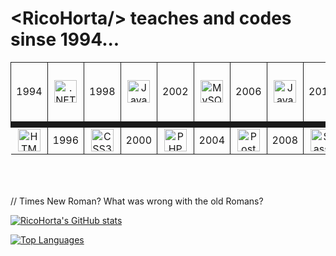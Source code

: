 &lt;RicoHorta/&gt; teaches and codes sinse 1994...
====================================================================================================================================

<table style="width:100%;height:200px;text-align:center;margin:auto;border-collapse: collapse;">
  <tr style="height:100px;">
    <td style="border:1px solid;border-bottom:10px solid">1994</td>
    <td style="border-bottom:10px solid;"><a href="https://dotnet.microsoft.com/en-us/" target="_blank" rel="noreferrer"><img src="https://raw.githubusercontent.com/danielcranney/readme-generator/main/public/icons/skills/dot-net-colored.svg" width="36" height="36" alt=".NET" /></a></td>
    <td style="border:1px solid;border-bottom:10px solid">1998</td>
    <td style="border-bottom:10px solid;"><a href="https://developer.mozilla.org/en-US/docs/Web/JavaScript" target="_blank" rel="noreferrer"><img src="https://raw.githubusercontent.com/danielcranney/readme-generator/main/public/icons/skills/javascript-colored.svg" width="36" height="36" alt="JavaScript" /></a></td>
    <td style="border:1px solid;border-bottom:10px solid">2002</td>
    <td style="border-bottom:10px solid;"><a href="https://www.mysql.com/" target="_blank" rel="noreferrer"><img src="https://raw.githubusercontent.com/danielcranney/readme-generator/main/public/icons/skills/mysql-colored.svg" width="36" height="36" alt="MySQL" /></a></td>
    <td style="border:1px solid;border-bottom:10px solid">2006</td>
    <td style="border-bottom:10px solid;"><a href="https://www.oracle.com/java/" target="_blank" rel="noreferrer"><img src="https://raw.githubusercontent.com/danielcranney/readme-generator/main/public/icons/skills/java-colored.svg" width="36" height="36" alt="Java" /></a></td>
    <td style="border:1px solid;border-bottom:10px solid">2010</td>
    <td style="border-bottom:10px solid;"><a href="https://jquery.com/" target="_blank" rel="noreferrer"><img src="https://raw.githubusercontent.com/danielcranney/readme-generator/main/public/icons/skills/jquery-colored.svg" width="36" height="36" alt="JQuery" /></a></td>
    <td style="border:1px solid;border-bottom:10px solid">2014</td>
    <td style="border-bottom:10px solid;"><a href="https://getbootstrap.com/" target="_blank" rel="noreferrer"><img src="https://raw.githubusercontent.com/danielcranney/readme-generator/main/public/icons/skills/bootstrap-colored.svg" width="36" height="36" alt="Bootstrap" /></a></td>
    <td style="border:1px solid;border-bottom:10px solid">2018</td>
    <td style="border-bottom:10px solid;"><a href="https://www.typescriptlang.org/" target="_blank" rel="noreferrer"><img src="https://raw.githubusercontent.com/danielcranney/readme-generator/main/public/icons/skills/typescript-colored.svg" width="36" height="36" alt="TypeScript" /></a></td>
    <td style="border:1px solid;border-bottom:10px solid">2022</td>
    <td style="border-bottom:10px solid;"><a href="https://www.python.org/" target="_blank" rel="noreferrer"><img src="https://raw.githubusercontent.com/danielcranney/readme-generator/main/public/icons/skills/python-colored.svg" width="36" height="36" alt="Python" /></a></td>
  </tr>
  
  <tr>
    <td><a href="https://developer.mozilla.org/en-US/docs/Glossary/HTML5" target="_blank" rel="noreferrer"><img src="https://raw.githubusercontent.com/danielcranney/readme-generator/main/public/icons/skills/html5-colored.svg" width="36" height="36" alt="HTML5" /></a></td>
    <td style="border:1px solid;">1996</td>
    <td><a href="https://www.w3.org/TR/CSS/#css" target="_blank" rel="noreferrer"><img              src="https://raw.githubusercontent.com/danielcranney/readme-generator/main/public/icons/skills/css3-colored.svg" width="36" height="36" alt="CSS3" /></a></td>
    <td style="border:1px solid;">2000</td>
    <td><a href="https://www.php.net/" target="_blank" rel="noreferrer"><img src="https://raw.githubusercontent.com/danielcranney/readme-generator/main/public/icons/skills/php-colored.svg" width="36" height="36" alt="PHP" /></a></td>
    <td style="border:1px solid;">2004</td>
    <td><a href="https://www.postgresql.org/" target="_blank" rel="noreferrer"><img src="https://raw.githubusercontent.com/danielcranney/readme-generator/main/public/icons/skills/postgresql-colored.svg" width="36" height="36" alt="PostgreSQL" /></a></td>
    <td style="border:1px solid;">2008</td>
    <td><a href="https://sass-lang.com/" target="_blank" rel="noreferrer"><img src="https://raw.githubusercontent.com/danielcranney/readme-generator/main/public/icons/skills/sass-colored.svg" width="36" height="36" alt="Sass" /></a></td>
    <td style="border:1px solid;">2012</td>
    <td><a href="https://flutter.dev/" target="_blank" rel="noreferrer"><img src="https://raw.githubusercontent.com/danielcranney/readme-generator/main/public/icons/skills/flutter-colored.svg" width="36" height="36" alt="Flutter" /></a></td>
    <td style="border:1px solid;">2016</td>
    <td><a href="https://nodejs.org/en/" target="_blank" rel="noreferrer"><img src="https://raw.githubusercontent.com/danielcranney/readme-generator/main/public/icons/skills/nodejs-colored.svg" width="36" height="36" alt="NodeJS" /></a></td>
    <td style="border:1px solid;">2020</td>
    <td><a href="https://reactjs.org/" target="_blank" rel="noreferrer"><img src="https://raw.githubusercontent.com/danielcranney/readme-generator/main/public/icons/skills/react-colored.svg" width="36" height="36" alt="React" /></a></td>
    <td style="border:1px solid;">2024</td>
  </tr>
  
</table>

// Times New Roman? What was wrong with the old Romans?

<a href="http://www.github.com/RicoHorta"><img src="https://github-readme-stats.vercel.app/api?username=RicoHorta&show_icons=true&hide=&count_private=true&title_color=0891b2&text_color=ffffff&icon_color=0891b2&bg_color=1c1917&hide_border=true&show_icons=true" alt="RicoHorta's GitHub stats" /></a>

<a href="https://github.com/RicoHorta" align="left"><img src="https://github-readme-stats.vercel.app/api/top-langs/?username=RicoHorta&langs_count=10&title_color=0891b2&text_color=ffffff&icon_color=0891b2&bg_color=1c1917&hide_border=true&locale=en&custom_title=Top%20%Languages" alt="Top Languages" /></a>
